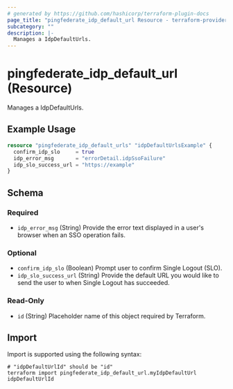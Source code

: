 ```yaml
---
# generated by https://github.com/hashicorp/terraform-plugin-docs
page_title: "pingfederate_idp_default_url Resource - terraform-provider-pingfederate"
subcategory: ""
description: |-
  Manages a IdpDefaultUrls.
---
```


# pingfederate_idp_default_url (Resource)

Manages a IdpDefaultUrls.

## Example Usage

```terraform
resource "pingfederate_idp_default_urls" "idpDefaultUrlsExample" {
  confirm_idp_slo     = true
  idp_error_msg       = "errorDetail.idpSsoFailure"
  idp_slo_success_url = "https://example"
}
```

<!-- schema generated by tfplugindocs -->
## Schema

### Required

- `idp_error_msg` (String) Provide the error text displayed in a user's browser when an SSO operation fails.

### Optional

- `confirm_idp_slo` (Boolean) Prompt user to confirm Single Logout (SLO).
- `idp_slo_success_url` (String) Provide the default URL you would like to send the user to when Single Logout has succeeded.

### Read-Only

- `id` (String) Placeholder name of this object required by Terraform.

## Import

Import is supported using the following syntax:

```shell
# "idpDefaultUrlId" should be "id"
terraform import pingfederate_idp_default_url.myIdpDefaultUrl idpDefaultUrlId
```
